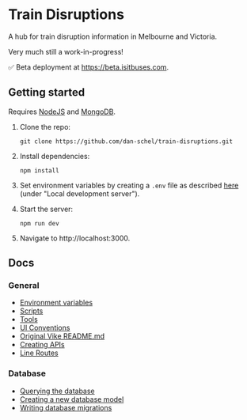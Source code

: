 # Train Disruptions

A hub for train disruption information in Melbourne and Victoria.

Very much still a work-in-progress!

✅ Beta deployment at https://beta.isitbuses.com.

## Getting started

Requires [NodeJS](https://nodejs.org/en) and [MongoDB](https://www.mongodb.com/).

1. Clone the repo:

   ```
   git clone https://github.com/dan-schel/train-disruptions.git
   ```

2. Install dependencies:

   ```
   npm install
   ```

3. Set environment variables by creating a `.env` file as described [here](/docs/environment-variables.md#local-development-server) (under "Local development server").

4. Start the server:

   ```
   npm run dev
   ```

5. Navigate to http://localhost:3000.

## Docs

### General

- [Environment variables](/docs/environment-variables.md)
- [Scripts](/docs/scripts.md)
- [Tools](/docs/tools.md)
- [UI Conventions](/docs/ui-conventions.md)
- [Original Vike README.md](/docs/vike-readme.md)
- [Creating APIs](/docs/creating-apis.md)
- [Line Routes](/docs/line-routes.md)

### Database

- [Querying the database](/docs/database/querying-the-database.md)
- [Creating a new database model](/docs/database/creating-a-new-database-model.md)
- [Writing database migrations](/docs/database/writing-database-migrations.md)
